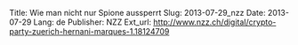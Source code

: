 Title: Wie man nicht nur Spione aussperrt
Slug: 2013-07-29_nzz
Date: 2013-07-29
Lang: de
Publisher: NZZ
Ext_url: http://www.nzz.ch/digital/crypto-party-zuerich-hernani-marques-1.18124709